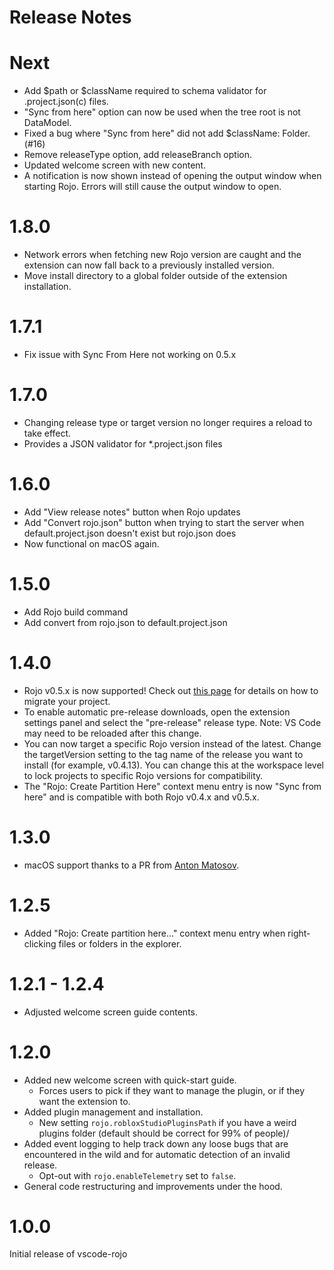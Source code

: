 # Release Notes

# Next

- Add $path or $className required to schema validator for .project.json(c) files.
- "Sync from here" option can now be used when the tree root is not DataModel.
- Fixed a bug where "Sync from here" did not add $className: Folder. (#16)
- Remove releaseType option, add releaseBranch option.
- Updated welcome screen with new content.
- A notification is now shown instead of opening the output window when starting Rojo. Errors will still cause the output window to open.

# 1.8.0

- Network errors when fetching new Rojo version are caught and the extension can now fall back to a previously installed version.
- Move install directory to a global folder outside of the extension installation.

# 1.7.1

- Fix issue with Sync From Here not working on 0.5.x

# 1.7.0

- Changing release type or target version no longer requires a reload to take effect.
- Provides a JSON validator for *.project.json files

# 1.6.0

- Add "View release notes" button when Rojo updates
- Add "Convert rojo.json" button when trying to start the server when default.project.json doesn't exist but rojo.json does
- Now functional on macOS again.

# 1.5.0

- Add Rojo build command
- Add convert from rojo.json to default.project.json

# 1.4.0

- Rojo v0.5.x is now supported! Check out [this page](https://lpghatguy.github.io/rojo/migrating-to-epiphany/) for details on how to migrate your project.
- To enable automatic pre-release downloads, open the extension settings panel and select the "pre-release" release type. Note: VS Code may need to be reloaded after this change.
- You can now target a specific Rojo version instead of the latest. Change the targetVersion setting to the tag name of the release you want to install (for example, v0.4.13). You can change this at the workspace level to lock projects to specific Rojo versions for compatibility.
- The "Rojo: Create Partition Here" context menu entry is now "Sync from here" and is compatible with both Rojo v0.4.x and v0.5.x.

# 1.3.0

- macOS support thanks to a PR from [Anton Matosov](https://github.com/anton-matosov).

# 1.2.5

- Added "Rojo: Create partition here..." context menu entry when right-clicking files or folders in the explorer.

# 1.2.1 - 1.2.4

- Adjusted welcome screen guide contents.

# 1.2.0

- Added new welcome screen with quick-start guide.
  - Forces users to pick if they want to manage the plugin, or if they want the extension to.
- Added plugin management and installation.
  - New setting `rojo.robloxStudioPluginsPath` if you have a weird plugins folder (default should be correct for 99% of people)/
- Added event logging to help track down any loose bugs that are encountered in the wild and for automatic detection of an invalid release.
  - Opt-out with `rojo.enableTelemetry` set to `false`.
- General code restructuring and improvements under the hood.

# 1.0.0

Initial release of vscode-rojo
